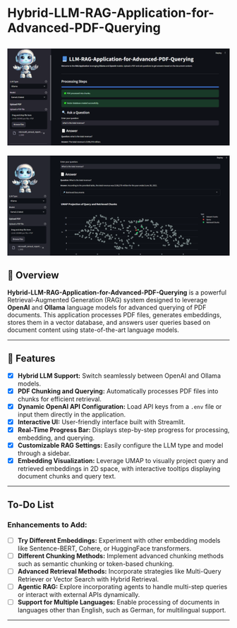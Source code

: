 # Hybrid-LLM-RAG-Application-for-Advanced-PDF-Querying

![RAG Application UI](RAG_Application.png)
---
![Embedding_Visualization](Embedding_Visualization.png)

## 📘 Overview

**Hybrid-LLM-RAG-Application-for-Advanced-PDF-Querying** is a powerful Retrieval-Augmented Generation (RAG) system designed to leverage **OpenAI** and **Ollama** language models for advanced querying of PDF documents. This application processes PDF files, generates embeddings, stores them in a vector database, and answers user queries based on document content using state-of-the-art language models.

---

## 🚀 Features

- [x] **Hybrid LLM Support:** Switch seamlessly between OpenAI and Ollama models.
- [x] **PDF Chunking and Querying:** Automatically processes PDF files into chunks for efficient retrieval.
- [x] **Dynamic OpenAI API Configuration:** Load API keys from a `.env` file or input them directly in the application.
- [x] **Interactive UI:** User-friendly interface built with Streamlit.
- [x] **Real-Time Progress Bar:** Displays step-by-step progress for processing, embedding, and querying.
- [x] **Customizable RAG Settings:** Easily configure the LLM type and model through a sidebar.
- [x] **Embedding Visualization:** Leverage UMAP to visually project query and retrieved embeddings in 2D space, with interactive tooltips displaying document chunks and query text.

---

## To-Do List

### Enhancements to Add:

- [ ] **Try Different Embeddings:** Experiment with other embedding models like Sentence-BERT, Cohere, or HuggingFace transformers.
- [ ] **Different Chunking Methods:** Implement advanced chunking methods such as semantic chunking or token-based chunking.
- [ ] **Advanced Retrieval Methods:** Incorporate strategies like Multi-Query Retriever or Vector Search with Hybrid Retrieval.
- [ ] **Agentic RAG:** Explore incorporating agents to handle multi-step queries or interact with external APIs dynamically.
- [ ] **Support for Multiple Languages:** Enable processing of documents in languages other than English, such as German, for multilingual support.

---